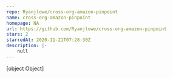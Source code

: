 ```yaml
---
repo: Ryanjlowe/cross-org-amazon-pinpoint
name: cross-org-amazon-pinpoint
homepage: NA
url: https://github.com/Ryanjlowe/cross-org-amazon-pinpoint
stars: 2
starredAt: 2020-11-21T07:28:30Z
description: |-
    null
---
```


[object Object]
